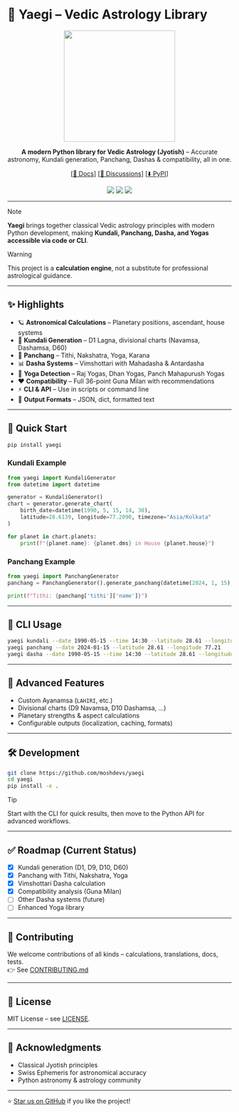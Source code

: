 # 🌌 Yaegi – Vedic Astrology Library  

<p align="center">
  <img width="250" src="./docs/banner-light.png" />
</p>

<p align="center">
  <b>A modern Python library for Vedic Astrology (Jyotish)</b> – Accurate astronomy, Kundali generation, Panchang, Dashas & compatibility, all in one.
</p>

<p align="center">
  [<a href="https://yaegi.readthedocs.io">📖 Docs</a>] 
  [<a href="https://github.com/moshdevs/yaegi/discussions">💬 Discussions</a>] 
  [<a href="https://pypi.org/project/yaegi/">⬇️ PyPI</a>] 
</p>

<p align="center">
  <a href="https://badge.fury.io/py/yaegi"><img src="https://badge.fury.io/py/yaegi.svg"></a>
  <a href="https://www.python.org/downloads/"><img src="https://img.shields.io/badge/python-3.11+-blue.svg"></a>
  <a href="https://opensource.org/licenses/MIT"><img src="https://img.shields.io/badge/License-MIT-yellow.svg"></a>
</p>

---

> [!NOTE]
> **Yaegi** brings together classical Vedic astrology principles with modern Python development, making **Kundali, Panchang, Dasha, and Yogas accessible via code or CLI**.  

> [!WARNING]  
> This project is a **calculation engine**, not a substitute for professional astrological guidance.  

---

## ✨ Highlights

- 🪐 **Astronomical Calculations** – Planetary positions, ascendant, house systems  
- 🔮 **Kundali Generation** – D1 Lagna, divisional charts (Navamsa, Dashamsa, D60)  
- 📅 **Panchang** – Tithi, Nakshatra, Yoga, Karana  
- 📊 **Dasha Systems** – Vimshottari with Mahadasha & Antardasha  
- 🧩 **Yoga Detection** – Raj Yogas, Dhan Yogas, Panch Mahapurush Yogas  
- ❤️ **Compatibility** – Full 36-point Guna Milan with recommendations  
- ⚡ **CLI & API** – Use in scripts or command line  
- 📝 **Output Formats** – JSON, dict, formatted text  

---

## 🚀 Quick Start

```bash
pip install yaegi
```

### Kundali Example
```python
from yaegi import KundaliGenerator
from datetime import datetime

generator = KundaliGenerator()
chart = generator.generate_chart(
    birth_date=datetime(1990, 5, 15, 14, 30),
    latitude=28.6139, longitude=77.2090, timezone="Asia/Kolkata"
)

for planet in chart.planets:
    print(f"{planet.name}: {planet.dms} in House {planet.house}")
```

### Panchang Example
```python
from yaegi import PanchangGenerator
panchang = PanchangGenerator().generate_panchang(datetime(2024, 1, 15), 28.6139, 77.2090)

print(f"Tithi: {panchang['tithi']['name']}")
```

---

## 🧮 CLI Usage

```bash
yaegi kundali --date 1990-05-15 --time 14:30 --latitude 28.61 --longitude 77.21
yaegi panchang --date 2024-01-15 --latitude 28.61 --longitude 77.21
yaegi dasha --date 1990-05-15 --time 14:30 --latitude 28.61 --longitude 77.21
```

---

## 📌 Advanced Features

- Custom Ayanamsa (`LAHIRI`, etc.)  
- Divisional charts (D9 Navamsa, D10 Dashamsa, …)  
- Planetary strengths & aspect calculations  
- Configurable outputs (localization, caching, formats)  

---

## 🛠️ Development

```bash
git clone https://github.com/moshdevs/yaegi
cd yaegi
pip install -e .
```

> [!TIP]  
> Start with the CLI for quick results, then move to the Python API for advanced workflows.  

---

## ✅ Roadmap (Current Status)

- [x] Kundali generation (D1, D9, D10, D60)  
- [x] Panchang with Tithi, Nakshatra, Yoga  
- [x] Vimshottari Dasha calculation  
- [x] Compatibility analysis (Guna Milan)  
- [ ] Other Dasha systems (future)  
- [ ] Enhanced Yoga library  

---

## 🤝 Contributing

We welcome contributions of all kinds – calculations, translations, docs, tests.  
👉 See [CONTRIBUTING.md](CONTRIBUTING.md)  

---

## 📜 License

MIT License – see [LICENSE](LICENSE).  

---

## 🙏 Acknowledgments

- Classical Jyotish principles  
- Swiss Ephemeris for astronomical accuracy  
- Python astronomy & astrology community  

---

⭐ [Star us on GitHub](https://github.com/moshdevs/yaegi) if you like the project!  
